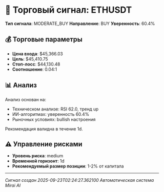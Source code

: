 
# 🎯 Торговый сигнал: ETHUSDT

**Тип сигнала**: MODERATE_BUY
**Направление**: BUY
**Уверенность**: 60.4%

## 💰 Торговые параметры
- **Цена входа**: $45,366.03
- **Цель**: $45,410.75
- **Стоп-лосс**: $44,130.48
- **Соотношение**: 0.04:1

## 📊 Анализ

Анализ основан на:
- Техническом анализе: RSI 62.0, тренд up
- ИИ-алгоритмах: уверенность 60.4%
- Рыночных условиях: bullish настроения

Рекомендация валидна в течение 1d.
        

## ⚠️ Управление рисками
- **Уровень риска**: medium
- **Временной горизонт**: 1d
- **Рекомендуемый размер позиции**: 1-2% от капитала

---
*Сигнал создан 2025-09-23T02:24:27.362100*
*Автоматическая система Mirai AI*
        